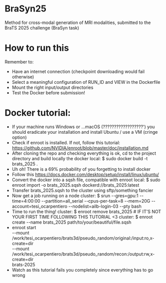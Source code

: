 # BraSyn25
Method for cross-modal generation of MRI modalities, submitted to the BraTS 2025 challenge (BraSyn task)

# How to run this
Remember to:
- Have an internet connection (checkpoint downloading would fail otherwise)
- Select a meaningful configuration of RUN_ID and VIEW in the Dockerfile
- Mount the right input/output directories
- Test the Docker before submission!

# Docker tutorial:
- If your machine runs Windows or ...macOS (??????????????????') you should eradicate your installation and install Ubuntu / use a VM (cringe option)
- Check if enroot is installed. If not, follow this tutorial: https://github.com/NVIDIA/enroot/blob/master/doc/installation.md
- After cloning the repo and checking everything is ok, cd to the project directory and build locally the docker
local:   $ sudo docker build -t brats_2025 .
- Uh oh! There is a 69% probability of you forgetting to install docker
- Follow this https://docs.docker.com/desktop/setup/install/linux/ubuntu/
- Convert the docker into a sqsh file, compatible with enroot
local:   $ sudo enroot import -o brats_2025.sqsh dockerd://brats_2025:latest
- Transfer brats_2025.sqsh to the cluster using sftp/something fancier
- Now get a job running on a node
cluster: $ srun --gres=gpu:1 --time=4:00:00 --partition=all_serial --cpus-per-task=8 --mem=20G --account=tesi_ocarpentiero --nodelist=ailb-login-03 --pty bash 
- Time to run the thing!
cluster: $ enroot remove brats_2025 # IF IT'S NOT YOUR FIRST TIME FOLLOWING THIS TUTORIAL <3
cluster: $ enroot create --name brats_2025 path/to/your/beautiful/file.sqsh
- enroot start \
  --mount /work/tesi_ocarpentiero/brats3d/pseudo_random/original:/input:ro,x-create=dir \
  --mount /work/tesi_ocarpentiero/brats3d/pseudo_random/recon:/output:rw,x-create=dir \
  brats-2025
- Watch as this tutorial fails you completely since everything has to go wrong





